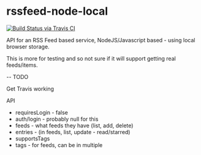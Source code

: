 rssfeed-node-local
==================

[![Build Status via Travis CI](https://travis-ci.org/kimptoc/rssfeed-node-local.png?branch=master)](https://travis-ci.org/kimptoc/rssfeed-node-local)

API for an RSS Feed based service, NodeJS/Javascript based - using local browser storage.

This is more for testing and so not sure if it will support getting real feeds/items.

-- TODO

Get Travis working

API
- requiresLogin - false
- auth/login - probably null for this
- feeds - what feeds they have (list, add, delete)
- entries - (in feeds, list, update - read/starred)
- supportsTags
- tags - for feeds, can be in multiple

